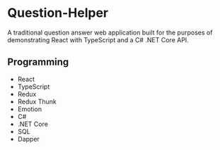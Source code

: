 # Question-Helper

A traditional question answer web application built for the purposes of demonstrating React with TypeScript and a C# .NET Core API.

## Programming

- React
- TypeScript
- Redux
- Redux Thunk
- Emotion
- C#
- .NET Core
- SQL
- Dapper
